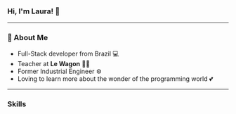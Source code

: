 ### Hi, I'm Laura! 👋
--------------------------------------------------
### 🌟 About Me
- Full-Stack developer from Brazil 💻
- Teacher at **Le Wagon** 👩‍🏫
- Former Industrial Engineer ⚙
- Loving to learn more about the wonder of the programming world 💕
--------------------------------------
### Skills

<!--
**laamaro/laamaro** is a ✨ _special_ ✨ repository because its `README.md` (this file) appears on your GitHub profile.

Here are some ideas to get you started:

- 🔭 I’m currently working on ...
- 🌱 I’m currently learning ...
- 👯 I’m looking to collaborate on ...
- 🤔 I’m looking for help with ...
- 💬 Ask me about ...
- 📫 How to reach me: ...
- 😄 Pronouns: ...
- ⚡ Fun fact: ...
-->
